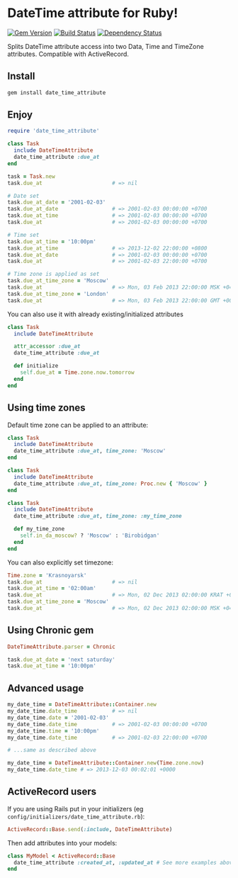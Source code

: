 # DateTime attribute for Ruby!
[![Gem Version](https://badge.fury.io/rb/date_time_attribute.png)](http://badge.fury.io/rb/date_time_attribute)
[![Build Status](https://travis-ci.org/einzige/date_time_attribute.png?branch=master)](https://travis-ci.org/einzige/date_time_attribute)
[![Dependency Status](https://gemnasium.com/einzige/date_time_attribute.png)](https://gemnasium.com/einzige/date_time_attribute)

Splits DateTime attribute access into two Data, Time and TimeZone attributes. Compatible with ActiveRecord.

## Install

```bash
gem install date_time_attribute
```

## Enjoy

```ruby
require 'date_time_attribute'

class Task
  include DateTimeAttribute
  date_time_attribute :due_at
end

task = Task.new
task.due_at                      # => nil

# Date set
task.due_at_date = '2001-02-03'
task.due_at_date                 # => 2001-02-03 00:00:00 +0700
task.due_at_time                 # => 2001-02-03 00:00:00 +0700
task.due_at                      # => 2001-02-03 00:00:00 +0700

# Time set
task.due_at_time = '10:00pm'
task.due_at_time                 # => 2013-12-02 22:00:00 +0800
task.due_at_date                 # => 2001-02-03 00:00:00 +0700
task.due_at                      # => 2001-02-03 22:00:00 +0700

# Time zone is applied as set
task.due_at_time_zone = 'Moscow'
task.due_at                      # => Mon, 03 Feb 2013 22:00:00 MSK +04:00
task.due_at_time_zone = 'London'
task.due_at                      # => Mon, 03 Feb 2013 22:00:00 GMT +00:00
```

You can also use it with already existing/initialized attributes

```ruby
class Task
  include DateTimeAttribute

  attr_accessor :due_at
  date_time_attribute :due_at

  def initialize
    self.due_at = Time.zone.now.tomorrow
  end
end
```

## Using time zones

Default time zone can be applied to an attribute:

```ruby
class Task
  include DateTimeAttribute
  date_time_attribute :due_at, time_zone: 'Moscow'
end
```

```ruby
class Task
  include DateTimeAttribute
  date_time_attribute :due_at, time_zone: Proc.new { 'Moscow' }
end
```

```ruby
class Task
  include DateTimeAttribute
  date_time_attribute :due_at, time_zone: :my_time_zone

  def my_time_zone
    self.in_da_moscow? ? 'Moscow' : 'Birobidgan'
  end
end
```

You can also explicitly set timezone:

```ruby
Time.zone = 'Krasnoyarsk'
task.due_at                      # => nil
task.due_at_time = '02:00am'
task.due_at                      # => Mon, 02 Dec 2013 02:00:00 KRAT +08:00
task.due_at_time_zone = 'Moscow'
task.due_at                      # => Mon, 02 Dec 2013 02:00:00 MSK +04:00
```

## Using Chronic gem

```ruby
DateTimeAttribute.parser = Chronic

task.due_at_date = 'next saturday'
task.due_at_time = '10:00pm'
```

## Advanced usage

```ruby
my_date_time = DateTimeAttribute::Container.new
my_date_time.date_time           # => nil
my_date_time.date = '2001-02-03'
my_date_time.date_time           # => 2001-02-03 00:00:00 +0700
my_date_time.time = '10:00pm'
my_date_time.date_time           # => 2001-02-03 22:00:00 +0700

# ...same as described above

my_date_time = DateTimeAttribute::Container.new(Time.zone.now)
my_date_time.date_time # => 2013-12-03 00:02:01 +0000
```

## ActiveRecord users

If you are using Rails put in your initializers (eg `config/initializers/date_time_attribute.rb`):

```ruby
ActiveRecord::Base.send(:include, DateTimeAttribute)
```

Then add attributes into your models:

```ruby
class MyModel < ActiveRecord::Base
  date_time_attribute :created_at, :updated_at # See more examples above
end
```

